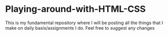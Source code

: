 # Playing-around-with-HTML-CSS
This is my fundamental repository where I will be posting all the things that I make on daily basis/assignments I do.
Feel free to suggest any changes 
